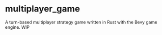 # multiplayer_game
A turn-based multiplayer strategy game written in Rust with the Bevy game engine. WIP
